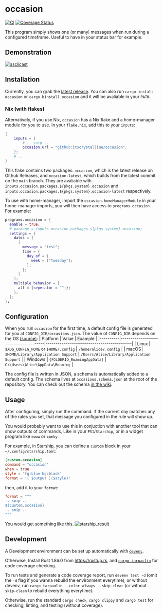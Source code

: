 # occasion

[![CI](https://github.com/itscrystalline/occasion/actions/workflows/ci.yaml/badge.svg?branch=main)](https://github.com/itscrystalline/occasion/actions/workflows/ci.yaml)
[![Coverage Status](https://coveralls.io/repos/github/itscrystalline/occasion/badge.svg)](https://coveralls.io/github/itscrystalline/occasion)

This program simply shows one (or many) messages when run during a configured timeframe. Useful to have in your status bar for example.

## Demonstration

[![asciicast](https://asciinema.org/a/E7idEoQNMf1mWaOy7wMw226tC.svg)](https://asciinema.org/a/E7idEoQNMf1mWaOy7wMw226tC)

## Installation

Currently, you can grab the [latest release](https://github.com/itscrystalline/occasion/releases/latest).
You can also run `cargo install occasion` or `cargo binstall occasion` and it will be avaliable in your `PATH`.

### Nix (with flakes)

Alternatively, if you use Nix, `occasion` has a Nix flake and a home-manager module for you to use.
In your `flake.nix`, add this to your `inputs`:
```nix
{
    inputs = {
        # .. snip ..
        occasion.url = "github:itscrystalline/occasion";
    };
    # ..
}
```
This flake contains two packages: `occasion`, which is the latest release on Github Releases, and `occasion-latest`, which builds from the latest commit on the `main` branch. They are avaliable with `inputs.occasion.packages.${pkgs.system}.occasion` and `inputs.occasion.packages.${pkgs.system}.occasion-latest` respectively.

To use with home-manager, import the `occasion.homeManagerModule` in your home-manager imports, you will then have access to `programs.occasion`. For example:
```nix
programs.occasion = {
  enable = true;
  # package = inputs.occasion.packages.${pkgs.system}.occasion;
  settings = {
    dates = [
      {
        message = "test";
        time = {
          day_of = {
            week = ["Tuesday"];
          };
        };
      }
    ];
    multiple_behavior = {
      all = {seperator = "";};
    };
  };
};
```

## Configuration

When you run `occasion` for the first time, a default config file is generated for you at `CONFIG_DIR/occasions.json`.
The value of `CONFIG_DIR` depends on the OS [(source)](https://docs.rs/dirs/latest/dirs/fn.config_dir.html):
| Platform | Value                                 | Example                                    |
|----------|---------------------------------------|--------------------------------------------|
| Linux    | `$XDG_CONFIG_HOME` or `$HOME/.config` | `/home/alice/.config`                      |
| macOS    | `$HOME/Library/Application Support`   | `/Users/Alice/Library/Application Support` |
| Windows  | `{FOLDERID_RoamingAppData}`           | `C:\Users\Alice\AppData\Roaming`           |

The config file is written in JSON, a schema is automatically added to a default config. The schema lives at `occasions.schema.json` at the root of the repository. 
You can check out the schema [in the wiki](https://github.com/itscrystalline/occasion/wiki/Configuration).

## Usage

After configuring, simply run the command. If the current day matches any of the rules you set, that message you configured in the rule will show up.

You would probably want to use this in conjuction with another tool that can show outputs of commands, Like in your `PS1`/`Starship`, or in a widget program like `ewww` or `conky`.

For example, in Starship, you can define a `custom` block in your `~/.config/starship.toml`:
```toml
[custom.occasion]
command = "occasion"
when = true
style = "fg:blue bg:black"
format = '[ $output ]($style)'
```
then, add it to your `format`:
```toml
format = """
.. snip ..
${custom.occasion}
.. snip ..
"""
```
You would get something like this.
![starship_result](https://github.com/user-attachments/assets/138cc981-30f7-43ac-b33b-34339c2d7445)

## Development

A Development environment can be set up automatically with [`devenv`](https://devenv.sh).

Otherwise, Install Rust 1.86.0 from https://rustup.rs, and [`cargo-tarpaulin`](https://github.com/xd009642/tarpaulin) for code coverage checking.

To run tests and generate a code coverage report, run `devenv test -d` (omit the `-d` flag if you wanna rebuild the environment everytime), or without devenv, run `cargo tarpaulin --color always --skip-clean` (or without `--skip-clean` to rebuild everything everytime).

Otherwise, run the standard `cargo check`, `cargo clippy` and `cargo test` for checking, linting, and testing (without coverage).
